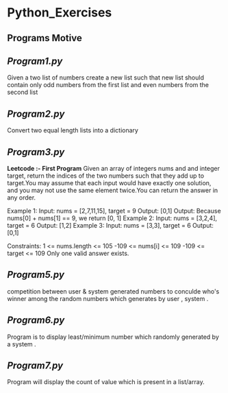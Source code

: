 # Python_Exercises
## Programs Motive


## ***Program1.py***

   Given a two list of numbers create a new list such that new list should contain only odd numbers from the first list and even numbers from the second list



## ***Program2.py***

   Convert two equal length lists into a dictionary


## ***Program3.py***

   **Leetcode :- First Program**
    Given an array of integers nums and and integer target, return the indices of the two numbers such that they add up to target.You may assume that each input would have exactly one solution, and you may not use the same element twice.You can return the answer in any order.
 
Example 1:
Input: nums = [2,7,11,15], target = 9
Output: [0,1]
Output: Because nums[0] + nums[1] == 9, we return [0, 1]
Example 2:
Input: nums = [3,2,4], target = 6
Output: [1,2]
Example 3:
Input: nums = [3,3], target = 6
Output: [0,1]
 
Constraints:
1 <= nums.length <= 105
-109 <= nums[i] <= 109
-109 <= target <= 109
Only one valid answer exists.


## ***Program5.py***

   competition between user & system generated numbers to conculde who's winner among the random numbers which generates by user , system .
   
   
## ***Program6.py***

   Program is to display least/minimum number which randomly generated by a system . 
   
   
## ***Program7.py***

   Program will display the count of value which is present in a list/array.
